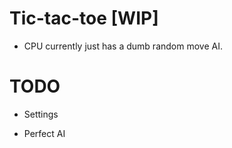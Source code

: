Tic-tac-toe [WIP]
=================

- CPU currently just has a dumb random move AI.

TODO
====

- Settings

- Perfect AI